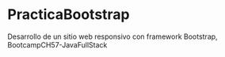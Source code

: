 # PracticaBootstrap
Desarrollo de un sitio web responsivo con framework Bootstrap, BootcampCH57-JavaFullStack
